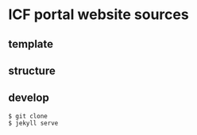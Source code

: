 # ICF portal website sources

## template


## structure


## develop
```
$ git clone
$ jekyll serve
```

